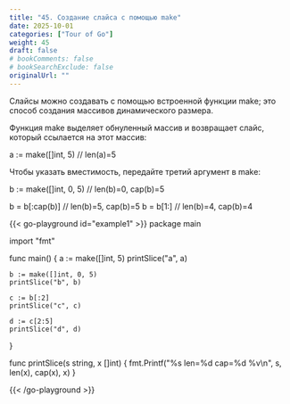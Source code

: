 ```yaml
---
title: "45. Создание слайса с помощью make"
date: 2025-10-01
categories: ["Tour of Go"]
weight: 45
draft: false
# bookComments: false
# bookSearchExclude: false
originalUrl: ""
---
```

Слайсы можно создавать с помощью встроенной функции make; это способ создания массивов динамического размера.

Функция make выделяет обнуленный массив и возвращает слайс, который ссылается на этот массив:

a := make([]int, 5)  // len(a)=5

Чтобы указать вместимость, передайте третий аргумент в make:

b := make([]int, 0, 5) // len(b)=0, cap(b)=5

b = b[:cap(b)] // len(b)=5, cap(b)=5
b = b[1:]      // len(b)=4, cap(b)=4

{{< go-playground id="example1" >}}
package main

import "fmt"

func main() {
    a := make([]int, 5)
    printSlice("a", a)

	b := make([]int, 0, 5)
	printSlice("b", b)

	c := b[:2]
	printSlice("c", c)

	d := c[2:5]
	printSlice("d", d)
}

func printSlice(s string, x []int) {
    fmt.Printf("%s len=%d cap=%d %v\n",
    s, len(x), cap(x), x)
}



{{< /go-playground >}} 